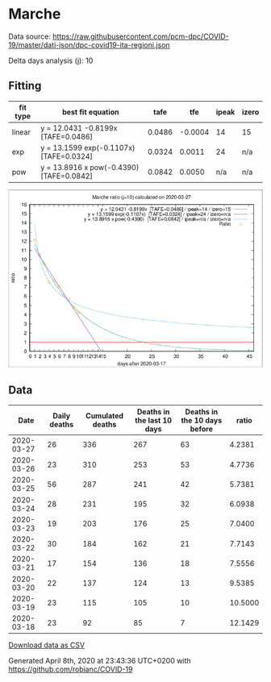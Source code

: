 # Marche

Data source: https://raw.githubusercontent.com/pcm-dpc/COVID-19/master/dati-json/dpc-covid19-ita-regioni.json

Delta days analysis (j): 10

## Fitting 
|fit type|best fit equation|tafe|tfe|ipeak|izero|
|-------|-----|--------|------|---|---|
|linear|y = 12.0431 -0.8199x  [TAFE=0.0486]|0.0486|-0.0004|14|15|
|exp|y = 13.1599 exp(-0.1107x)  [TAFE=0.0324]|0.0324|0.0011|24|n/a|
|pow|y = 13.8916 x pow(-0.4390)  [TAFE=0.0842]|0.0842|0.0050|n/a|n/a|

![Plot](COVID-19_marche_j10_2020-03-27.png)

## Data
|Date|Daily deaths|Cumulated deaths|Deaths in the last 10 days|Deaths in the 10 days before|ratio|
|----|----------|-----------|-------|--------------------|-----|
|2020-03-27|26|336|267|63|4.2381|
|2020-03-26|23|310|253|53|4.7736|
|2020-03-25|56|287|241|42|5.7381|
|2020-03-24|28|231|195|32|6.0938|
|2020-03-23|19|203|176|25|7.0400|
|2020-03-22|30|184|162|21|7.7143|
|2020-03-21|17|154|136|18|7.5556|
|2020-03-20|22|137|124|13|9.5385|
|2020-03-19|23|115|105|10|10.5000|
|2020-03-18|23|92|85|7|12.1429|

[Download data as CSV](COVID-19_marche_j10_2020-03-27.csv)

Generated April 8th, 2020 at 23:43:36 UTC+0200 with https://github.com/robianc/COVID-19
